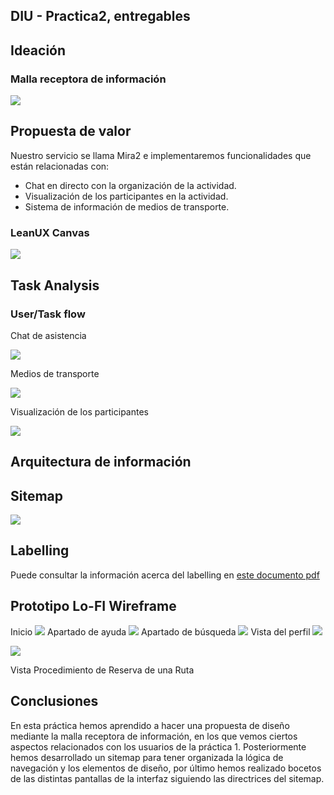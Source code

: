 ## DIU - Practica2, entregables

## Ideación
### Malla receptora de información 
![](img/malla_receptora.png)

## Propuesta de valor
Nuestro servicio se llama Mira2 e implementaremos funcionalidades que están relacionadas con: 
- Chat en directo con la organización de la actividad.
- Visualización de los participantes en la actividad.
- Sistema de información de medios de transporte.
### LeanUX Canvas
![](img/leanuxcanvas.png)



## Task Analysis
### User/Task flow
Chat de asistencia

![](img/task_flow_chat.png)

Medios de transporte

![](img/task_flow_tpte.png)

Visualización de los participantes

![](img/task_flow_participants.png)

## Arquitectura de información
## Sitemap 
![](img/sitemap.png)

## Labelling

Puede consultar la información acerca del labelling en [este documento pdf](https://github.com/VictorRubia/DIU21/tree/master/P2/docs/labelling.pdf)


## Prototipo Lo-FI Wireframe 
Inicio
![](img/wireframing/DOC_1.png)
Apartado de ayuda
![](img/wireframing/DOC_AYUDA.png)
Apartado de búsqueda
![](img/wireframing/DOC_BÚSQUEDA.png)
Vista del perfil
![](img/wireframing/DOC_PERFIL.png)

![](img/wireframing/DOC_EVENTOyUSUARIOS.png)

Vista Procedimiento de Reserva de una Ruta

## Conclusiones  
En esta práctica hemos aprendido a hacer una propuesta de diseño mediante la malla receptora de información, en los que vemos ciertos aspectos relacionados con los usuarios de la práctica 1. Posteriormente hemos desarrollado un sitemap para tener organizada la lógica de navegación y los elementos de diseño, por último hemos realizado bocetos de las distintas pantallas de la interfaz siguiendo las directrices del sitemap.
